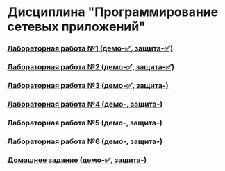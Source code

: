 # Дисциплина "Программирование сетевых приложений"
### [Лабораторная работа №1 (демо-✅, защита-✅)](https://github.com/victobes/bmstu_js_course/tree/main/lab01)
### [Лабораторная работа №2 (демо-✅, защита-✅)](https://github.com/victobes/bmstu_js_course/tree/main/lab02)
### [Лабораторная работа №3 (демо-✅, защита-)](https://github.com/victobes/bmstu_js_course/tree/main/lab03)
### [Лабораторная работа №4 (демо-, защита-)](https://github.com/victobes/bmstu_js_course/tree/main/lab04)
### Лабораторная работа №5 (демо-, защита-)
### Лабораторная работа №6 (демо-, защита-)

### [Домашнее задание (демо-✅, защита-)](https://github.com/victobes/bmstu_js_course/tree/main/homework)
